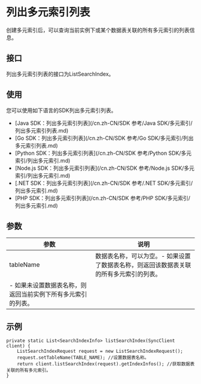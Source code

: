 # 列出多元索引列表

创建多元索引后，可以查询当前实例下或某个数据表关联的所有多元索引的列表信息。

## 接口

列出多元索引列表的接口为ListSearchIndex。

## 使用

您可以使用如下语言的SDK列出多元索引列表。

-   [Java SDK：列出多元索引列表](/cn.zh-CN/SDK 参考/Java SDK/多元索引/列出多元索引列表.md)
-   [Go SDK：列出多元索引列表](/cn.zh-CN/SDK 参考/Go SDK/多元索引/列出多元索引列表.md)
-   [Python SDK：列出多元索引列表](/cn.zh-CN/SDK 参考/Python SDK/多元索引/列出多元索引.md)
-   [Node.js SDK：列出多元索引列表](/cn.zh-CN/SDK 参考/Node.js SDK/多元索引/列出多元索引.md)
-   [.NET SDK：列出多元索引列表](/cn.zh-CN/SDK 参考/.NET SDK/多元索引/列出多元索引.md)
-   [PHP SDK：列出多元索引列表](/cn.zh-CN/SDK 参考/PHP SDK/多元索引/列出多元索引.md)

## 参数

|参数|说明|
|--|--|
|tableName|数据表名称，可以为空。-   如果设置了数据表名称，则返回该数据表关联的所有多元索引的列表。
-   如果未设置数据表名称，则返回当前实例下所有多元索引的列表。 |

## 示例

```
private static List<SearchIndexInfo> listSearchIndex(SyncClient client) {
    ListSearchIndexRequest request = new ListSearchIndexRequest();
    request.setTableName(TABLE_NAME); //设置数据表名称。
    return client.listSearchIndex(request).getIndexInfos(); //获取数据表关联的所有多元索引。
}
```

